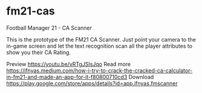 # fm21-cas
Football Manager 21 - CA Scanner

This is the prototype of the FM21 CA Scanner. Just point your camera to the in-game screen and let the text recognition scan all the player attributes to show you their CA Rating.

Preview https://youtu.be/vRTgJSIsJqo
Read more https://ifnyas.medium.com/how-i-try-to-crack-the-cracked-ca-calculator-in-fm21-and-made-an-app-for-it-f80800710cd3
Download https://play.google.com/store/apps/details?id=app.ifnyas.fmscanner
